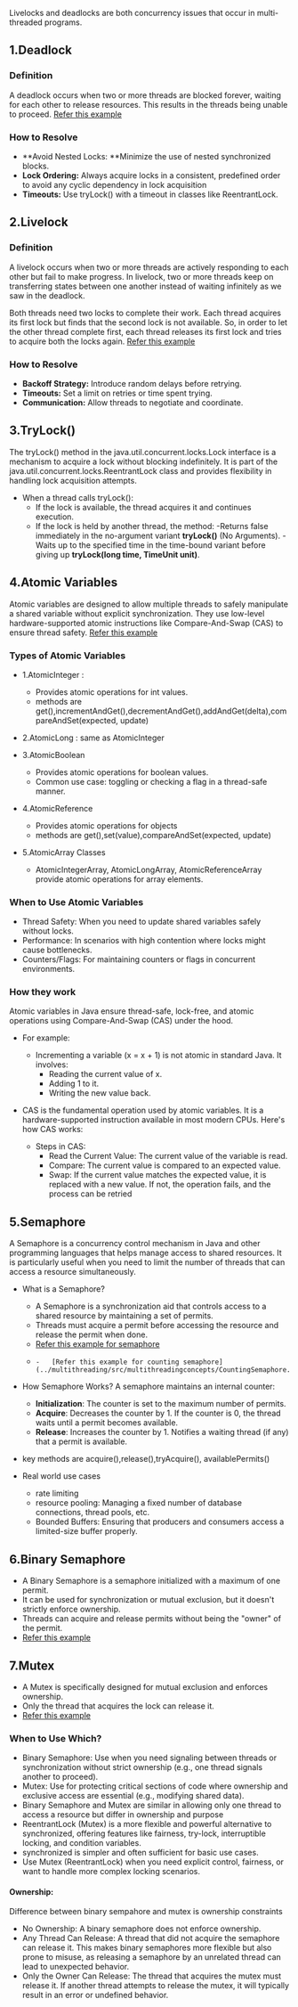 

Livelocks and deadlocks are both concurrency issues that occur in multi-threaded programs.
## 1.Deadlock
### Definition
A deadlock occurs when two or more threads are blocked forever, waiting for each other to release resources. This results in the threads being unable to proceed.
[Refer this example](../multithreading/src/multithreadingconcepts/DeadLockProblem.java)

### How to Resolve
- **Avoid Nested Locks: **Minimize the use of nested synchronized blocks.
- **Lock Ordering:** Always acquire locks in a consistent, predefined order to avoid any cyclic dependency in lock acquisition
- **Timeouts:** Use tryLock() with a timeout in classes like ReentrantLock.

 ## 2.Livelock
  ### Definition
  A livelock occurs when two or more threads are actively responding to each other but fail to make progress.  In livelock, two or more threads keep on transferring states between one another instead of waiting infinitely as we saw in the deadlock.
  
  Both threads need two locks to complete their work. Each thread acquires its first lock but finds that the second lock is not available. So, in order to let the other thread complete first, each thread releases its first lock and tries to acquire both the locks again.
  [Refer this example](../multithreading/src/multithreadingconcepts/LiveLockProblem.java)
### How to Resolve
- **Backoff Strategy:** Introduce random delays before retrying.
- **Timeouts:** Set a limit on retries or time spent trying.
- **Communication:** Allow threads to negotiate and coordinate.

## 3.TryLock()
The tryLock() method in the java.util.concurrent.locks.Lock interface is a mechanism to acquire a lock without blocking indefinitely. It is part of the java.util.concurrent.locks.ReentrantLock class and provides flexibility in handling lock acquisition attempts.
- When a thread calls tryLock():
  - If the lock is available, the thread acquires it and continues execution.
  - If the lock is held by another thread, the method:
    -Returns false immediately in the no-argument variant **tryLock()** (No Arguments).
    -Waits up to the specified time in the time-bound variant before giving up **tryLock(long time, TimeUnit unit)**.

## 4.Atomic Variables
Atomic variables are designed to allow multiple threads to safely manipulate a shared variable without explicit synchronization. They use low-level hardware-supported atomic instructions like Compare-And-Swap (CAS) to ensure thread safety.
  [Refer this example](../multithreading/src/multithreadingconcepts/AtomicVariablesDemo.java)
### Types of Atomic Variables
  - 1.AtomicInteger :
      - Provides atomic operations for int values.
      - methods are get(),incrementAndGet(),decrementAndGet(),addAndGet(delta),compareAndSet(expected, update)

  - 2.AtomicLong : same as AtomicInteger
  - 3.AtomicBoolean
       - Provides atomic operations for boolean values.
       - Common use case: toggling or checking a flag in a thread-safe manner.
  - 4.AtomicReference
       - Provides atomic operations for objects
       - methods are get(),set(value),compareAndSet(expected, update)
  - 5.AtomicArray Classes
       - AtomicIntegerArray, AtomicLongArray, AtomicReferenceArray provide atomic operations for array elements.
### When to Use Atomic Variables
- Thread Safety: When you need to update shared variables safely without locks.
- Performance: In scenarios with high contention where locks might cause bottlenecks.
- Counters/Flags: For maintaining counters or flags in concurrent environments.
### How they work
Atomic variables in Java ensure thread-safe, lock-free, and atomic operations using Compare-And-Swap (CAS) under the hood. 
- For example:
    - Incrementing a variable (x = x + 1) is not atomic in standard Java. It involves:
      - Reading the current value of x.
      - Adding 1 to it.
      - Writing the new value back.
- CAS is the fundamental operation used by atomic variables. It is a hardware-supported instruction available in most modern CPUs. Here's how CAS works:

    - Steps in CAS:
       - Read the Current Value: The current value of the variable is read.
       - Compare: The current value is compared to an expected value.
       - Swap:
If the current value matches the expected value, it is replaced with a new value.
If not, the operation fails, and the process can be retried

## 5.Semaphore

A Semaphore is a concurrency control mechanism in Java and other programming languages that helps manage access to shared resources. It is particularly useful when you need to limit the number of threads that can access a resource simultaneously.
- What is a Semaphore?
  - A Semaphore is a synchronization aid that controls access to a shared resource by maintaining a set of permits.
  - Threads must acquire a permit before accessing the resource and release the permit when done.
  -   [Refer this example for semaphore](../multithreading/src/multithreadingconcepts/SemaphoreExample.java)
  -     -   [Refer this example for counting semaphore](../multithreading/src/multithreadingconcepts/CountingSemaphore.java)
- How Semaphore Works?
A semaphore maintains an internal counter:

  - **Initialization**: The counter is set to the maximum number of permits.
  - **Acquire**:
Decreases the counter by 1.
If the counter is 0, the thread waits until a permit becomes available.
  - **Release**:
Increases the counter by 1.
Notifies a waiting thread (if any) that a permit is available.
- key methods are acquire(),release(),tryAcquire(), availablePermits()
- Real world use cases
   - rate limiting
   - resource pooling: Managing a fixed number of database connections, thread pools, etc.
   - Bounded Buffers: Ensuring that producers and consumers access a limited-size buffer properly.
 
## 6.Binary Semaphore
- A Binary Semaphore is a semaphore initialized with a maximum of one permit.
- It can be used for synchronization or mutual exclusion, but it doesn't strictly enforce ownership.
- Threads can acquire and release permits without being the "owner" of the permit.
-   [Refer this example](../multithreading/src/multithreadingconcepts/BinarySemaphore.java)
## 7.Mutex
  - A Mutex is specifically designed for mutual exclusion and enforces ownership.
  - Only the thread that acquires the lock can release it.
  -   [Refer this example](../multithreading/src/multithreadingconcepts/MutexExample.java)
### When to Use Which?
- Binary Semaphore:
Use when you need signaling between threads or synchronization without strict ownership (e.g., one thread signals another to proceed).
- Mutex:
Use for protecting critical sections of code where ownership and exclusive access are essential (e.g., modifying shared data).
- Binary Semaphore and Mutex are similar in allowing only one thread to access a resource but differ in ownership and purpose
- ReentrantLock (Mutex) is a more flexible and powerful alternative to synchronized, offering features like fairness, try-lock, interruptible locking, and condition variables.
- synchronized is simpler and often sufficient for basic use cases.
- Use Mutex (ReentrantLock) when you need explicit control, fairness, or want to handle more complex locking scenarios.
#### Ownership:
Difference between binary sempahore and mutex is ownership constraints
- No Ownership: A binary semaphore does not enforce ownership.
- Any Thread Can Release: A thread that did not acquire the semaphore can release it. This makes binary semaphores more flexible but also prone to misuse, as releasing a semaphore by an unrelated thread can lead to unexpected behavior.
- Only the Owner Can Release: The thread that acquires the mutex must release it. If another thread attempts to release the mutex, it will typically result in an error or undefined behavior.













    

  
